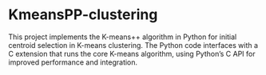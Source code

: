 # KmeansPP-clustering
This project implements the K-means++ algorithm in Python for initial centroid selection in K-means clustering. The Python code interfaces with a C extension that runs the core K-means algorithm, using Python’s C API for improved performance and integration.
